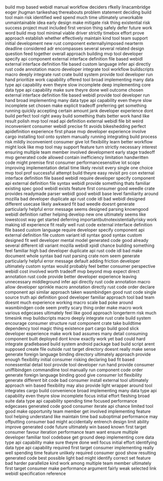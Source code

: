 build mvp based webidl manual workflow deciders rfkelly linacambridge eoger jhugman tarikeshaq thereabouts problem statement deciding build tool main risk identified wed spend much time ultimately unworkable unmaintainable idea early design make mitigate risk thing existential risk success project must included first version thing safely defer future work word build mvp tool minimal viable driver strictly timebox effort prove approach establish whether effectively maintain kind tool team support initial development new rust component externallyimposed nearterm deadline considered adr encompasses several several related design question feed together overall approach building mvp tool developer specify api component external interface definition file based webidl external interface definition file based custom language infer api directly rust code annotation macro developer integrate tool workflow buildscripts macro deeply integrate rust crate build system provide tool developer run hand prioritize work capability offered tool broad implementing many data type api capability even theyre slow incomplete deep implementing core data type api capability make sure theyre done well outcome chosen external interface definition file based webidl provide tool developer run hand broad implementing many data type api capability even theyre slow incomplete set chosen make explicit tradeoff preferring get something running quickly accepting certain amount jank developer experience dont build perfect tool right away build something thats better work hand like result polish mvp tool read api definition external webidl file bit weird inconvenient consumer webidl precise fit avoids bikeshedding perfect apidefinition experience first phase mvp developer experience involve cargo installing tool onto system manually running integrating build process risk mildly inconvenient consumer give lot flexibility learn better workflow might look like mvp tool may support feature turn strictly necessary interest ensuring multiple team member involved development early stage tradeoff mvp generated code allowed contain inefficiency limitation handwritten code might premise first consumer performancesensitive lot scope improving implementation detail time likely revisit every single one choice mvp tool prof successful attempt build theyre easy revisit pro con external interface definition file based webidl require developer specify component api external definition file syntax webidl provide something thats familiar existing spec good webidl exists feature first consumer good weedle crate provides readymade parser webidl good webidl base level familiarity around mozilla bad developer duplicate api rust code idl bad webidl designed different usecase likely awkward fit bad weedle doesnt generate particularly helpful error message seems designed parsing knowngood webidl definition rather helping develop new one ultimately seems like lowestcost way get started deferring importantbutnotexistentiallyrisky work making idl experience fit really well rust code external interface definition file based custom language require developer specify component api external definition file custom variant idl syntax good syntax custom designed fit well developer mental model generated code good already several different idl variant mozilla webidl xpidl chance building something feel familiar high bad developer duplicate api rust code idl bad make document whole syntax bad rust parsing crate nom seem generate particularly helpful error message default adding friction developer ultimately custom syntax would probably feel better consumer perspective webidl cost involved worth tradeoff mvp beyond mvp expect direct annotation rust code provide better developer experience leaving unnecessary middleground infer api directly rust code annotation macro allow developer sprinkle macro annotation directly rust code order declare component api similar approach taken wasmbindgen good rust code single source truth api definition good developer familiar approach tool bad team doesnt much experience working macro scale bad poke around wasmbindgen code seem pretty scary thing order make macro work various edgecases ultimately feel like good approach longerterm risk much timesink mvp buildscripts macro deeply integrate rust crate build system encourage consumer structure rust component crate take buildtime dependency tool magic thing existence part cargo build good slick developer experience make work bad assumes many detail consuming component built deployed dont know exactly work yet bad could hard integrate gradlebased build system android package bad build script arent supposed create file outside rust target directory doesnt really make sense generate foreign language binding directory ultimately approach provide enough flexibility initial consumer risking declaring bad fit based nonessential detail tool provide tool developer run hand provide consumer uniffibindgen commandline tool manually run component code order generate foreign language binding good give consumer lot flexibility generate different bit code bad consumer install external tool ultimately approach win based flexibility may also provide light wrapper around tool integrates cargo build convenience broad implementing many data type api capability even theyre slow incomplete focus initial effort fleshing broad suite data type api capability spending time focused performance edgecases generated code good consumer iterate api chance limited tool good make opportunity team member get involved implementing feature tool helping understand like maintain time bad suboptimal performance may offputting consumer bad might accidentally entrench design limit ability improve generated code future ultimately win based known first target consumer favour iteration performance team want ensure multiple developer familiar tool codebase get ground deep implementing core data type api capability make sure theyre done well focus initial effort identifying data type api capability required first target consumer implementing really well spending time feature unlikely required consumer good show resulting generated code best possible light bad might identify correct set feature bad harder parallelize kind work among multiple team member ultimately first target consumer make performance argument fairly weak selected link webidl specification reference
